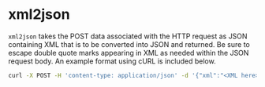 # xml2json

`xml2json` takes the POST data associated with the HTTP request as JSON containing XML that is to be converted into JSON and returned. Be sure to escape double quote marks appearing in XML as needed within the JSON request body. An example format using cURL is included below.

```bash
curl -X POST -H 'content-type: application/json' -d '{"xml":"<XML here>"}' https://us-east1-umass-plasma.cloudfunctions.net/xml2json
```

